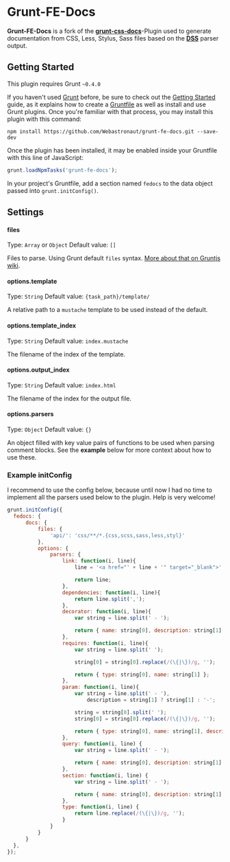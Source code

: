 #  Grunt-FE-Docs

**Grunt-FE-Docs** is a fork of the **[grunt-css-docs](https://github.com/roughcoder/grunt-css-docs)**-Plugin used to generate documentation from CSS, Less, Stylus, Sass files based on the **[DSS](https://github.com/darcyclarke/dss)** parser output.

## Getting Started
This plugin requires Grunt `~0.4.0`

If you haven't used [Grunt](http://gruntjs.com/) before, be sure to check out the [Getting Started](http://gruntjs.com/getting-started) guide, as it explains how to create a [Gruntfile](http://gruntjs.com/sample-gruntfile) as well as install and use Grunt plugins. Once you're familiar with that process, you may install this plugin with this command:

```shell
npm install https://github.com/Webastronaut/grunt-fe-docs.git --save-dev
```

Once the plugin has been installed, it may be enabled inside your Gruntfile with this line of JavaScript:

```js
grunt.loadNpmTasks('grunt-fe-docs');
```

In your project's Gruntfile, add a section named `fedocs` to the data object passed into `grunt.initConfig()`.

## Settings

#### files

Type: `Array` or `Object`
Default value: `[]`

Files to parse. Using Grunt default `files` syntax. [More about that on Gruntjs wiki](https://github.com/gruntjs/grunt/wiki/Configuring-tasks#files).

#### options.template

Type: `String`
Default value: `{task_path}/template/`

A relative path to a `mustache` template to be used instead of the default.

#### options.template_index

Type: `String`
Default value: `index.mustache`

The filename of the index of the template.

#### options.output_index

Type: `String`
Default value: `index.html`

The filename of the index for the output file.

#### options.parsers

Type: `Object`
Default value: `{}`

An object filled with key value pairs of functions to be used when parsing comment blocks. See the **example** below for more context about how to use these.

### Example initConfig

I recommend to use the config below, because until now I had no time to implement all the parsers used below to the plugin. Help is very welcome!

```javascript
grunt.initConfig({
  fedocs: {
      docs: {
          files: {
              'api/': 'css/**/*.{css,scss,sass,less,styl}'
          },
          options: {
              parsers: {
                  link: function(i, line){
                      line = '<a href="' + line + '" target="_blank">' + line + '</a>';

                      return line;
                  },
                  dependencies: function(i, line){
                      return line.split(',');
                  },
                  decorator: function(i, line){
                      var string = line.split(' - ');

                      return { name: string[0], description: string[1] ? string[1] : '-' };
                  },
                  requires: function(i, line){
                      var string = line.split(' ');

                      string[0] = string[0].replace(/(\{|\})/g, '');

                      return { type: string[0], name: string[1] };
                  },
                  param: function(i, line){
                      var string = line.split(' - '),
                          description = string[1] ? string[1] : '-';

                      string = string[0].split(' ');
                      string[0] = string[0].replace(/(\{|\})/g, '');

                      return { type: string[0], name: string[1], description: description };
                  },
                  query: function(i, line) {
                      var string = line.split(' - ');

                      return { name: string[0], description: string[1] ? string[1] : '-' };
                  },
                  section: function(i, line) {
                      var string = line.split(' - ');

                      return { name: string[0], description: string[1] ? string[1] : '-' };
                  },
                  type: function(i, line) {
                      return line.replace(/(\{|\})/g, '');
                  }
              }
          }
      }
  },
});
````
